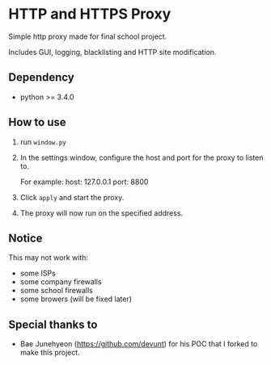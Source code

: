 HTTP and HTTPS Proxy
====

Simple http proxy made for final school project.

Includes GUI, logging, blacklisting and HTTP site modification.

Dependency
----------

* python >= 3.4.0

How to use
----------

1. run ``window.py``

2. In the settings window, configure the host and port for the proxy to listen to.

   For example:
      host: 127.0.0.1
      port: 8800
3. Click ``apply`` and start the proxy.

4. The proxy will now run on the specified address.

Notice
------

This may not work with:
   * some ISPs
   * some company firewalls
   * some school firewalls
   * some browers (will be fixed later)

Special thanks to
-----------------

* Bae Junehyeon (https://github.com/devunt) for his POC that I forked to make this project.
